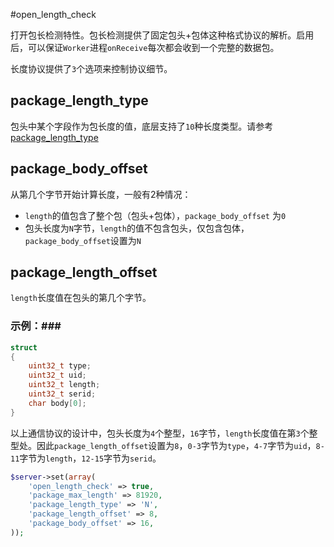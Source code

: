 #open_length_check

打开包长检测特性。包长检测提供了固定包头+包体这种格式协议的解析。启用后，可以保证`Worker`进程`onReceive`每次都会收到一个完整的数据包。

长度协议提供了`3`个选项来控制协议细节。


package_length_type
----
包头中某个字段作为包长度的值，底层支持了`10`种长度类型。请参考 [package_length_type](/wiki/page/463.html)

package_body_offset
-----
从第几个字节开始计算长度，一般有2种情况：

* `length`的值包含了整个包（包头+包体），`package_body_offset` 为`0`
* 包头长度为`N`字节，`length`的值不包含包头，仅包含包体，`package_body_offset`设置为`N`

package_length_offset
----
`length`长度值在包头的第几个字节。

### 示例：###
```c
struct
{
    uint32_t type;
    uint32_t uid;
	uint32_t length;
    uint32_t serid;
    char body[0];
}
```
以上通信协议的设计中，包头长度为`4`个整型，`16`字节，`length`长度值在第`3`个整型处。因此`package_length_offset`设置为`8`，`0-3`字节为`type`，`4-7`字节为`uid`，`8-11`字节为`length`，`12-15`字节为`serid`。

```php
$server->set(array(
    'open_length_check' => true,
    'package_max_length' => 81920,
    'package_length_type' => 'N',
    'package_length_offset' => 8,
    'package_body_offset' => 16,
));
```
